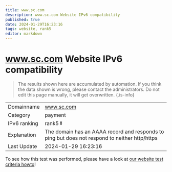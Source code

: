 ```yaml
---
title: www.sc.com
description: www.sc.com Website IPv6 compatibility
published: true
date: 2024-01-29T16:23:16
tags: website, rank5
editor: markdown
---
```


# www.sc.com Website IPv6 compatibility

> The results shown here are accumulated by automation. If you think the data shown is wrong, please contact the administrators. 
> Do not edit this page manually, it will get overwritten.
{.is-info}


|   |   |
| - | - |
| Domainname | www.sc.com
| Category | payment |
| IPv6 ranking | rank5 :arrow_double_down: |
| Explanation | The domain has an AAAA record and responds to ping but does not respond to neither http/https |
| Last Update | 2024-01-29 16:23:16 |

To see how this test was performed, please have a look at [our website test criteria howto](/howto/testcriteria/website)!

